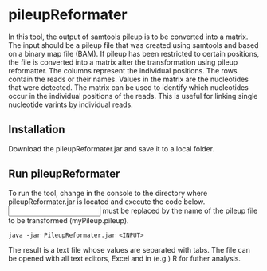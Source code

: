 # pileupReformater
In this tool, the output of samtools pileup is to be converted into a matrix. The input should be a pileup file that was created using samtools and based on a binary map file (BAM). If pileup has been restricted to certain positions, the file is converted into a matrix after the transformation using pileup reformatter. The columns represent the individual positions. The rows contain the reads or their names. Values in the matrix are the nucleotides that were detected. The matrix can be used to identify which nucleotides occur in the individual positions of the reads. This is useful for linking single nucleotide varints by individual reads.

## Installation
Download the pileupReformater.jar and save it to a local folder. 

## Run pileupReformater
To run the tool, change in the console to the directory where pileupReformater.jar is located and execute the code below. <INPUT> must be replaced by the name of the pileup file to be transformed (myPileup.pileup).
```
java -jar PileupReformater.jar <INPUT>
```
The result is a text file whose values are separated with tabs. The file can be opened with all text editors, Excel and in (e.g.) R for futher analysis.
